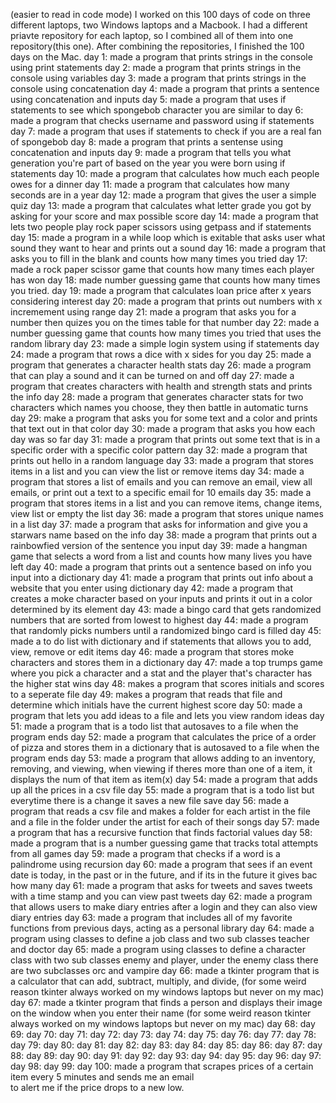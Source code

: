 (easier to read in code mode)
I worked on this 100 days of code on three different laptops, two Windows laptops and a Macbook.
I had a different priavte repository for each laptop, so I combined all of them into one repository(this one).
After combining the repositories, I finished the 100 days on the Mac.
day 1: made a program that prints strings in the console using print statements
day 2: made a program that prints strings in the console using variables
day 3: made a program that prints strings in the console using concatenation
day 4: made a program that prints a sentence using concatenation and inputs
day 5: made a program that uses if statements to see which spongebob character you are similar to
day 6: made a program that checks username and password using if statements
day 7: made a program that uses if statements to check if you are a real fan of spongebob
day 8: made a program that prints a sentense using concatenation and inputs
day 9: made a program that tells you what generation you're part of based on the year you
       were born using if statements
day 10: made a program that calculates how much each people owes for a dinner
day 11: made a program that calculates how many seconds are in a year
day 12: made a program that gives the user a simple quiz
day 13: made a program that calculates what letter grade you got by asking for your score and max
        possible score
day 14: made a program that lets two people play rock paper scissors using getpass and if statements
day 15: made a program in a while loop which is exitable that asks user what sound they want to hear
        and prints out a sound
day 16: made a program that asks you to fill in the blank and counts how many times you tried
day 17: made a rock paper scissor game that counts how many times each player has won
day 18: made number guessing game that counts how many times you tried.
day 19: made a program that calculates loan price after x years considering interest 
day 20: made a program that prints out numbers with x incremement using range 
day 21: made a program that asks you for a number then quizes you on the times table for that number
day 22: made a number guessing game that counts how many times you tried that uses the random library
day 23: made a simple login system using if statements
day 24: made a program that rows a dice with x sides for you
day 25: made a program that generates a character health stats
day 26: made a program that can play a sound and it can be turned on and off
day 27: made a program that creates characters with health and strength stats and prints the info
day 28: made a program that generates character stats for two characters which names you choose, they         then battle in automatic turns
day 29: make a program that asks you for some text and a color and prints that text out in that color
day 30: made a program that asks you how each day was so far
day 31: made a program that prints out some text that is in a specific order with a specific color 
        pattern
day 32: made a program that prints out hello in a random language
day 33: made a program that stores items in a list and you can view the list or remove items
day 34: made a program that stores a list of emails and you can remove an email, view all emails, or
        print out a text to a specific email for 10 emails
day 35: made a program that stores items in a list and you can remove items, change items, view list
        or empty the list
day 36: made a program that stores unique names in a list
day 37: made a program that asks for information and give you a starwars name based on the info
day 38: made a program that prints out a rainbowfied version of the sentence you input
day 39: made a hangman game that selects a word from a list and counts how many lives you have left
day 40: made a program that prints out a sentence based on info you input into a dictionary 
day 41: made a program that prints out info about a website that you enter using dictionary
day 42: made a program that creates a moke character based on your inputs and prints it out
        in a color determined by its element
day 43: made a bingo card that gets randomized numbers that are sorted from lowest to highest
day 44: made a program that randomly picks numbers until a randomized bingo card is filled
day 45: made a to do list with dictionary and if statements that allows you to add, view, remove
        or edit items
day 46: made a program that stores moke characters and stores them in a dictionary
day 47: made a top trumps game where you pick a character and a stat and the player that's character          has the higher stat wins
day 48: makes a program that scores initials and scores to a seperate file
day 49: makes a program that reads that file and determine which initials have the current highest            score
day 50: made a program that lets you add ideas to a file and lets you view random ideas
day 51: made a program that is a todo list that autosaves to a file when the program ends
day 52: made a program that calculates the price of a order of pizza and stores them in a dictionary
        that is autosaved to a file when the program ends
day 53: made a program that allows adding to an inventory, removing, and viewing, when viewing if             theres more than one of a item, it displays the num of that item as item(x)
day 54: made a program that adds up all the prices in a csv file
day 55: made a program that is a todo list but everytime there is a change it saves a new file save
day 56: made a program that reads a csv file and makes a folder for each artist in the file and a             file in the folder under the artist for each of their songs 
day 57: made a program that has a recursive function that finds factorial values
day 58: made a program that is a number guessing game that tracks total attempts from all games
day 59: made a program that checks if a word is a palindrome using recursion
day 60: made a program that sees if an event date is today, in the past or in the future, and if its
        in the future it gives bac how many
day 61: made a program that asks for tweets and saves tweets with a time stamp and you can view past
        tweets
day 62: made a program that allows users to make diary entries after a login and they can also view
        diary entries
day 63: made a program that includes all of my favorite functions from previous days, acting as a 
        personal library
day 64: made a program using classes to define a job class and two sub classes teacher and doctor
day 65: made a program using classes to define a character class with two sub classes enemy
        and player, under the enemy class there are two subclasses orc and vampire
day 66: made a tkinter program that is a calculator that can add, subtract, multiply, and divide,
        (for some weird reason tkinter always worked on my windows laptops but never on my mac)
day 67: made a tkinter program that finds a person and displays their image on the window when you
        enter their name (for some weird reason tkinter always worked on my windows laptops but never         on my mac)
day 68:
day 69:
day 70: 
day 71:
day 72:
day 73: 
day 74:
day 75:
day 76:
day 77: 
day 78:
day 79:
day 80: 
day 81:
day 82:
day 83: 
day 84:
day 85:
day 86:
day 87: 
day 88:
day 89:
day 90: 
day 91:
day 92:
day 93: 
day 94:
day 95:
day 96:
day 97: 
day 98:
day 99:
day 100: made a program that scrapes prices of a certain item every 5 minutes and sends me an email  
         to alert me if the price drops to a new low.

